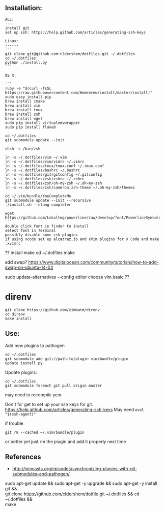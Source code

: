 Installation:
--------------
    ALL:
    ----
    install git
    set up ssh: https://help.github.com/articles/generating-ssh-keys

    Linux:
    ------
    ```
    git clone git@github.com:cldershem/dotfiles.git ~/.dotfiles
    cd ~/.dotfiles
    python ./install.py
    ```

    OS X:
    ----
    ```
    ruby -e "$(curl -fsSL https://raw.githubusercontent.com/Homebrew/install/master/install)"
    sudo easy_install pip
    brew install cmake
    brew install vim
    brew install tmux
    brew install zsh
    brew install wget
    sudo pip install virtualenvwrapper
    sudo pip install flake8

    cd ~/.dotfiles
    git submodule update --init

    chsh -s /bin/zsh

    ln -s ~/.dotfiles/vim ~/.vim
    ln -s ~/.dotfiles/vim/vimrc ~/.vimrc
    ln -s ~/.dotfiles/tmux/tmux.conf ~/.tmux.conf
    ln -s ~/.dotfiles/bashrc ~/.bashrc
    ln -s ~/.dotfiles/git/gitconfig ~/.gitconfig
    ln -s ~/.dotfiles/zsh/zshrc ~/.zshrc
    ln -s ~/.dotfiles/zsh/oh-my-zsh ~/.oh-my-zsh
    ln -s ~/.dotfiles/zsh/cameron.zsh-theme ~/.oh-my-zsh/themes

    cd ~/.vim/bundle/YouCompleteMe
    git submodule update --init --recursive
    ./install.sh --clang-completer

    wget https://github.com/Lokaltog/powerline/raw/develop/font/PowerlineSymbols.otf
    ```
    double click font in finder to install
    select font in Terminal
    possibly disable some zsh plugins
    if using xcode set up alcatraz.io and XVim plugins for X Code and make .xvimrc


??
install make 
cd ~/.dotfiles
make

add swap?
https://www.digitalocean.com/community/tutorials/how-to-add-swap-on-ubuntu-14-04

sudo update-alternatives --config editor
choose vim.basic
??


# direnv
```
git clone https://github.com/zimbatm/direnv
cd direnv
make install
```

Use:
------
Add new plugins to pathogen
```
cd ~/.dotfiles
git submodule add git://path.to/plugin vim/bundle/plugin
update install.py
```

Update plugins:
```
cd ~/.dotfiles
git submodule foreach git pull origin master
```
may need to recompile ycm

Don't for get to set up your ssh keys for git.
https://help.github.com/articles/generating-ssh-keys
May need `eval "$(ssh-agent)"`
 
if trouble
```
git rm --cached ~/.vim/bundle/plugin
```
or better yet just rm the plugin and add it properly next time


References
------------
- http://vimcasts.org/episodes/synchronizing-plugins-with-git-submodules-and-pathogen/

sudo apt-get update && sudo apt-get -y upgrade && sudo apt-get -y install git && \
git clone https://github.com/cldershem/dotfile.git ~/.dotfiles && cd ~/.dotfiles && \
make
